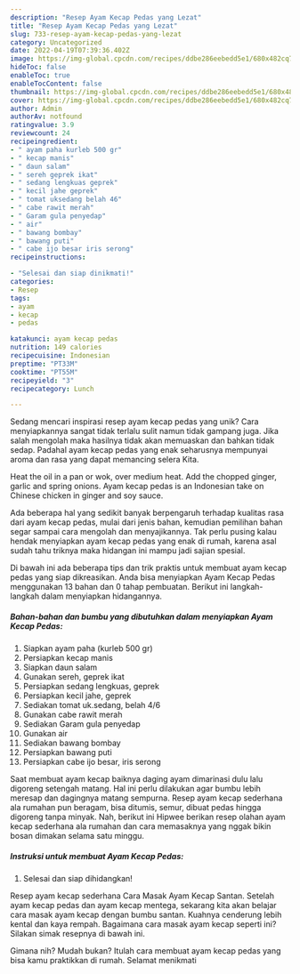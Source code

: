 ```yaml
---
description: "Resep Ayam Kecap Pedas yang Lezat"
title: "Resep Ayam Kecap Pedas yang Lezat"
slug: 733-resep-ayam-kecap-pedas-yang-lezat
category: Uncategorized
date: 2022-04-19T07:39:36.402Z
image: https://img-global.cpcdn.com/recipes/ddbe286eebedd5e1/680x482cq70/ayam-kecap-pedas-foto-resep-utama.jpg
hideToc: false
enableToc: true
enableTocContent: false
thumbnail: https://img-global.cpcdn.com/recipes/ddbe286eebedd5e1/680x482cq70/ayam-kecap-pedas-foto-resep-utama.jpg
cover: https://img-global.cpcdn.com/recipes/ddbe286eebedd5e1/680x482cq70/ayam-kecap-pedas-foto-resep-utama.jpg
author: Admin
authorAv: notfound
ratingvalue: 3.9
reviewcount: 24
recipeingredient:
- " ayam paha kurleb 500 gr"
- " kecap manis"
- " daun salam"
- " sereh geprek ikat"
- " sedang lengkuas geprek"
- " kecil jahe geprek"
- " tomat uksedang belah 46"
- " cabe rawit merah"
- " Garam gula penyedap"
- " air"
- " bawang bombay"
- " bawang puti"
- " cabe ijo besar iris serong"
recipeinstructions:

- "Selesai dan siap dinikmati!"
categories:
- Resep
tags:
- ayam
- kecap
- pedas

katakunci: ayam kecap pedas 
nutrition: 149 calories
recipecuisine: Indonesian
preptime: "PT33M"
cooktime: "PT55M"
recipeyield: "3"
recipecategory: Lunch

---
```





Sedang mencari inspirasi resep ayam kecap pedas yang unik? Cara menyiapkannya sangat tidak terlalu sulit namun tidak gampang juga. Jika salah mengolah maka hasilnya tidak akan memuaskan dan bahkan tidak sedap. Padahal ayam kecap pedas yang enak seharusnya mempunyai aroma dan rasa yang dapat memancing selera Kita.





Heat the oil in a pan or wok, over medium heat. Add the chopped ginger, garlic and spring onions. Ayam kecap pedas is an Indonesian take on Chinese chicken in ginger and soy sauce.

Ada beberapa hal yang sedikit banyak berpengaruh terhadap kualitas rasa dari ayam kecap pedas, mulai dari jenis bahan, kemudian pemilihan bahan segar sampai cara mengolah dan menyajikannya. Tak perlu pusing kalau hendak menyiapkan ayam kecap pedas yang enak di rumah, karena asal sudah tahu triknya maka hidangan ini mampu jadi sajian spesial.






Di bawah ini ada beberapa tips dan trik praktis untuk membuat ayam kecap pedas yang siap dikreasikan. Anda bisa menyiapkan Ayam Kecap Pedas menggunakan 13 bahan dan 0 tahap pembuatan. Berikut ini langkah-langkah dalam menyiapkan hidangannya.

<!--inarticleads1-->

##### Bahan-bahan dan bumbu yang dibutuhkan dalam menyiapkan Ayam Kecap Pedas:

1. Siapkan  ayam paha (kurleb 500 gr)
1. Persiapkan  kecap manis
1. Siapkan  daun salam
1. Gunakan  sereh, geprek ikat
1. Persiapkan  sedang lengkuas, geprek
1. Persiapkan  kecil jahe, geprek
1. Sediakan  tomat uk.sedang, belah 4/6
1. Gunakan  cabe rawit merah
1. Sediakan  Garam gula penyedap
1. Gunakan  air
1. Sediakan  bawang bombay
1. Persiapkan  bawang puti
1. Persiapkan  cabe ijo besar, iris serong


Saat membuat ayam kecap baiknya daging ayam dimarinasi dulu lalu digoreng setengah matang. Hal ini perlu dilakukan agar bumbu lebih meresap dan dagingnya matang sempurna. Resep ayam kecap sederhana ala rumahan pun beragam, bisa ditumis, semur, dibuat pedas hingga digoreng tanpa minyak. Nah, berikut ini Hipwee berikan resep olahan ayam kecap sederhana ala rumahan dan cara memasaknya yang nggak bikin bosan dimakan selama satu minggu. 

<!--inarticleads2-->

##### Instruksi untuk membuat Ayam Kecap Pedas:


1. Selesai dan siap dihidangkan!

Resep ayam kecap sederhana Cara Masak Ayam Kecap Santan. Setelah ayam kecap pedas dan ayam kecap mentega, sekarang kita akan belajar cara masak ayam kecap dengan bumbu santan. Kuahnya cenderung lebih kental dan kaya rempah. Bagaimana cara masak ayam kecap seperti ini? Silakan simak resepnya di bawah ini. 

Gimana nih? Mudah bukan? Itulah cara membuat ayam kecap pedas yang bisa kamu praktikkan di rumah. Selamat menikmati

